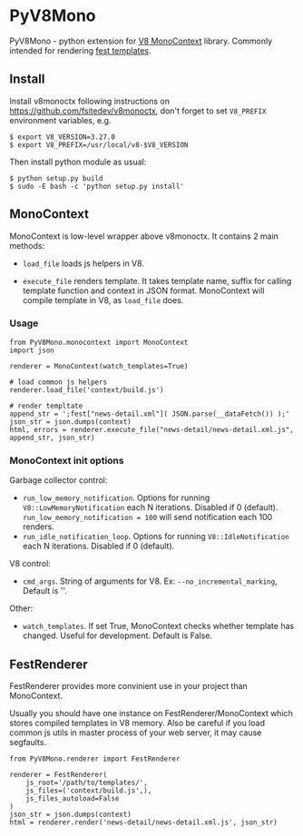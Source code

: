# PyV8Mono

PyV8Mono - python extension for [V8 MonoContext](https://github.com/fsitedev/v8monoctx) library.
Commonly intended for rendering [fest templates](<https://github.com/mailru/fest>).

## Install

Install v8monoctx following instructions on <https://github.com/fsitedev/v8monoctx>, don't forget to set `V8_PREFIX` environment variables, e.g.

	$ export V8_VERSION=3.27.0
	$ export V8_PREFIX=/usr/local/v8-$V8_VERSION

Then install python module as usual:

	$ python setup.py build
	$ sudo -E bash -c 'python setup.py install'

## MonoContext

MonoContext is low-level wrapper above v8monoctx. It contains 2 main methods:

- `load_file` loads js helpers in V8.

- `execute_file` renders template. It takes template name, suffix for calling template function and context in JSON format. MonoContext will compile template in V8, as `load_file` does.

### Usage

	from PyV8Mono.monocontext import MonoContext
	import json

	renderer = MonoContext(watch_templates=True)

	# load common js helpers
	renderer.load_file('context/build.js')

	# render templtate
	append_str = ';fest["news-detail.xml"]( JSON.parse(__dataFetch()) );'
	json_str = json.dumps(context)
	html, errors = renderer.execute_file("news-detail/news-detail.xml.js", append_str, json_str)

### MonoContext init options

Garbage collector control:

- `run_low_memory_notification`. Options for running `V8::LowMemoryNotification` each N iterations. Disabled if 0 (default). `run_low_memory_notification = 100` will send notification each 100 renders.
- `run_idle_notification_loop`. Options for running `V8::IdleNotification` each N iterations. Disabled if 0 (default).

V8 control:

- `cmd_args`. String of arguments for V8. Ex: `--no_incremental_marking`, Default is ''.

Other:

- `watch_templates`. If set True, MonoContext checks whether template has changed. Useful for development. Default is False.

## FestRenderer

FestRenderer provides more convinient use in your project than MonoContext.

Usually you should have one instance on FestRenderer/MonoContext which stores compiled templates in V8 memory. Also be careful if you load common js utils in master process of your web server, it may cause segfaults.

	from PyV8Mono.renderer import FestRenderer

	renderer = FestRenderer(
		js_root='/path/to/templates/',
		js_files=('context/build.js',),
		js_files_autoload=False
	)
	json_str = json.dumps(context)
	html = renderer.render('news-detail/news-detail.xml.js', json_str)
